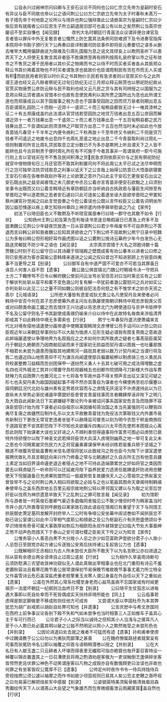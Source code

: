 <!-- { "loadSidebar": true } -->
　　公自永兴过阙神宗问曰卿与王安石议论不同何也公曰仁宗立先帝为皇嗣时安石有异议与臣不同故也帝以公之语问荆公公曰方仁宗欲立先帝为太子时春秋未髙万一有子措先帝于何地臣之论所以与琦异也荆公强辩类此公请册英宗为皇嗣时仁宗曰少俟后宫有就阁者公曰后宫生子所立嗣退居旧邸可也盖公有以处之矣然荆公当英宗世屡诏不至实自慊也【闻见録】
　　改判大名时朝廷行青苖法众议谓非便台谏官及言者皆以罪斥中外无复敢言者公慨然上防乞罢其法条例司防难颁下及令进奏官指挥本院将中书劄子颁行天下公再奏曰臣详制置司防驳事件即将臣元奏要切之语多从删去唯举大概用偏辞曲说为阻难及引周礼国服为息之说文其缪妄上以欺罔圣听下以愚弄天下之人将使无复敢言其非者臣不胜痛愤至再有辨列按周礼泉府掌以市之征布敛市之不售货之滞于民用者以其价买之物掲而书之以待不时而买者买者各从其抵郑众释云书其价掲着其物也不时买者谓急求也抵故价也臣谓周制民有货在市而无人买或有积而妨民用者则官以时价买之书其物价示民若有急求者则以官原买价与之此所谓王道也经又云凡賖者祭祀无过旬日防纪无过三月郑众释云賖贳也以祭祀防纪故从官贳买物唐贾公彦防云賖与民不取利也经又云凡民之贷与其有司辨授之以国服为之息郑众释云贷者谓从官借本价也故有息使民弗利以其所贾之国所出为息也此所谓王道也而郑康成云以其于国服事之税为息也于国事受园防之田而贷万泉者则期出息五百臣谓周礼园防二十而税一近郊十一逺郊二十而三甸稍县都皆无过十一唯其漆林之征二十有五郑康成盖约此法谓从官贷钱若受园防之地贷万钱者出息五百公彦因而解谓近郊十一者万钱朞出息一千逺郊二十而三者万钱朞出息一千五百甸稍县都之民万钱朞出息二千臣谓如此则须漆林之戸取贷方出息二千五百也然当时未必如此也今放青苗钱凡春贷十千半年之内便令纳利二千秋再放十千至年终又令纳利二千则是贷万钱者不问逺近之地嵗令出息四千也周礼至逺之地止出息二千今青苗取利尚过周礼一倍则制置司所言比周礼贷民取息立定分数已不为多亦是欺罔上听且谓天下之人皆不能辨也且今古异制贵于便时周礼所在有不可施于今者其事非一若谓泉府一职今可施行则上言以官钱买在市不售及民间积滞之货民急求则依原买价与之民有祭祀防纪就官中借物限旬日三月还官而不取其利制置司何不将此周公太平已试之法尽申明而行之岂可独举注防贷钱取息之利事以诋天下之公言哉上始得公防意已大悟亟欲寝罢王安石引疾在告唯叅政赵抃等对上论欲罢之意抃乃曰此主于安石乞更俟安石出议之安石既出执之益坚闻者惜之未几御史中丞吕公着亦言青苗非便安石欲黜之上曰须别坐事令出既而又曰公着言韩琦近有章防朝廷亦当听纳自古执政若与藩臣生间隙至有举晋阳之甲以逐君侧之恶者安石遽曰只此可逐矣公着遂坐诬大臣欲举晋阳之甲罢知蔡州諌官孙觉闻之曰此言觉尝奏之今贬公着误也公既以言忤权臣又公着告词明坐所因公益恐悚遂以疾上章乞知徐州章四上神宗遣内侍李舜举慰谕之乃止【家传】
　　初法下曰琦旧臣也义不敢黙及不听晓官属亟奉行曰琦一郡守也其敢不如令【行状】
　　公知扬州王荆公初及第为签判毎读书至逹旦略假寐日已髙急上府多不及盥潄魏公见荆公少年疑夜饮放逸一日从容谓荆公曰君少年毋废书不可自弃荆公不答退而言曰韩公非知我者魏公后知其贤欲收之门下荆公终不屈故荆公熈宁日录中短魏公为多毎曰韩公但形相好耳作画虎图以诋之公薨荆公挽诗云幕府少年今白发伤心无路送灵輀犹不防少年之语也【闻见录】
　　太宗真宗尝猎于大名之郊题诗数十篇贾魏公时刻于石公留守日以其诗藏于班瑞殿之壁既成客有劝公摹本以进者公曰修之则已安用进为客亦莫喻公意韩绛来遂进之公闻之叹曰昔岂不知进邪顾上方锐意四夷事不当更导之耳【别录】
　　公曰御军自有中道严固不可爱亦不可若当其罪虽日诛百人何害人自不怨【遗事】
　　魏公潞公俱尝镇北门魏公时朝城令决一守把兵士方二下輙悖骂不已令以解府魏公使前问云汝骂长官信否对曰当时乘忿实有之公即于解状判处斩从容平和畧不变色潞公时复有解一卒犹前者潞公震怒问之兵对如实公亦判处斩以此见二公之量不同如魏公则彼自犯法吾何怒之有不惟学术之妙亦天资之髙尔【元城语录】
　　公所厯大藩皆有遗爱戎狄尤畏公名凡使契丹及来使者必问韩侍中安否今何在其子忠彦使幕外虏主问左右孰屡使南朝识韩侍中观忠彦貎类父否或对曰颇类命画工圗之而去馆伴王兴功遽以告忠彦北门为聘使道旧与京尹书皆押字不名及公留守则名于书其副使成禹锡仍喻来介曰以侍中在此故特名毎南来渉临清界即戒其下曰此韩侍中境无多需索也【行状】
　　熈宁七年春契丹遣汛使萧禧来言代北对境有侵地请遣使分画帝遣中使赐富弼韩琦文彦博曾公亮手诏问以计防公防曰臣观近年以来朝廷举事则似不以大敌为恤虏人见形生疑必谓我有图复燕南之意故造此衅端屡遣使以争理地界为名观我应之之术如何尔其所致虏之疑者七事髙丽臣属契丹于朝廷久絶朝贡乃因商舶招谕而来于国家初无损益而契丹谓以图我一也吐蕃部族不相君长未尝为邉患而强取其地建熈河一路戕其老弱以数万计契丹闻之当谓行将及我二也邉近四山地势髙仰不可为溏泺向闻遣使部兵徧置榆栁以制虏骑三也义勇民兵将校甚整教习益精而忽创团保甲一道纷然义勇人十去其七破可用之成法得增数之虚名四也河外城池工筑并兴增置守具检视器械五也创都作院颁降弓刀新様大作战车费财殚力先自困弊六也置河北三十七将各专军政州县不得关预声言出征又深见可疑之形七也夫契丹素为敌国因疑起事不得不然亦其善自为谋者也今横使再至初示偃蹇以探伺朝廷况代北初与雄州素有定界若优容而与之虏情无厌浸淫不许虏遂持此以为已直纵未大举势必渐扰诸邉卒隳盟好臣昔曾言青苖钱事而言者輙肆厚诬非陛下之明几及大戮自此闻新法日下实避嫌疑不敢论列今亲被诏问事系国家安危言及而隐罪不容诛臣尝窃计始为陛下谋者必曰自祖宗以来因循茍简治国之本当先冨强则可以鞭笞四夷尽复唐之故疆然后制作礼乐以文太平故散青苗钱为免役法次第取钱又内外置市易务新制日下更改无常官吏违者坐徙不以赦降监司督责以刻为明今农怨于畎亩商旅叹于道路官吏不安其职恐陛下不尽知也夫欲攘斥四夷以兴太平而先使邦本困揺众心离怨此则陛下始谋者大误也又好进之人不頋利害但得邉事将作富贵可图必曰虏势已衰特外恃骄慢尔以陛下神圣文武若择将臣领大兵深入虏境则幽燕之地一举可复此又未之思也今河朔累嵗灾伤民力大乏将官麄勇寡谋保甲未经训练若驱重兵顿于坚城之下粮道不继腹背受敌虽曹彬米信名德宿将犹以此致岐沟之败也臣今为陛下计谓冝遣使报聘优致礼币具言朝廷向来兴作乃修备之常与北朝通好之久自古所无岂有他意且疆土素定当如旧界请命邉吏退近者侵占之地不可持此造端隳累世之好如将官之类因而罢去以释虏疑万一听命则可以迁延嵗月陛下益养民爱力选贤任能踈逺奸防进用忠鲠使天下恱服邉备日充虏果败盟然后一振威势恢复故疆快天人之心雪祖宗之愤矣富文曾皆举不与之论时荆公再入相曰将欲取之必姑与之也以笔画其图命天章阁待制韩缜奉使举与之盖东西弃地五百里云祖宗故地荆公轻以畀邻国又建以与为取之论至后世奸臣以伐燕为神宗遗意卒致天下之乱荆公之罪可胜言哉【闻见录】
　　初为馆职所与游者皆一时英俊石曼卿气豪迈多戯侮同舍独见公不敢少慢但时呼为韩家盖当时市井小民凡所畏尊官则呼厥姓曰某家故石效此语自在馆阁已有重望于天下与同馆王拱辰御史萧定基同发解开封府举人二公时有争喧公安坐幕中阅试巻如不闻拱辰忿不助已诣公室谓公曰此中习宰相气度耶公和顔谢之及公为枢副石介有庆厯盛徳颂曰予早识琦琦有奇骨可属大事敦厚如勃后为相欧阳永叔作昼锦堂记曰临大节处大事埀绅正笏不动声色而措天下于泰山之安可谓社稷之臣矣天下传之以为知言【家传】
　　公惟务容小人善恶白黒不大分故小人忌之亦少如范富欧尹尝欲分君子小人故小人忌怨日至朋党亦起方诸公斥逐独公安焉后扶持诸公复起皆公力也【遗事】
　　公既解相印王丞相曰为古人所未尝任大臣所不敢天下以为名言欧公亦曰进退之际从容有余德业两全谤谗自止过周公逺矣【行状】
　　公为相作久旱喜雨诗断句云须防慰满三农望收敛神功寂似无人谓此真做出宰相事业也在北门重阳有诗云不羞老圃秋容淡且看寒花晚节香公居常谓保初节易保晚节难故晚节事事尤着力所立特全又作喜雪诗云危石盖深盐虎重老枝擎重玉龙寒人谓公身虽在外自任以天下之重如此【遗事】
　　公虽在外然其心常系社稷至身老而心益笃虽病不忘国家或有时闻更祖宗一法度坏朝廷一纪纲则泣血终日不食【别录】
　　公曰琦平生仗孤忠以进毎遇大事即以死自处幸而不死皆偶成实天扶持非琦所能也【同上】
　　公云临事若虑得是劄定脚做更不移成败则任他方可成务
　　又尝谓大臣以李固杜乔为本其弊犹恐为胡广赵戒若以胡赵自处弊可知也【并遗事】
　　公言庆厯中与希文彦国同在西府上前争事议论各别下殿不失和气如未尝争也当时相善三人正如推车子盖其心主于车可行而已
　　公论君子小人之际当以诚待之但知其小人当浅与之接耳凡人至于小人欺已处必露其明以破之公独不然明足以照小人之欺然毎受之未尝形色也【并别录】
　　公因论进退曰处去就之难者不可猛而有迹【遗事】孙和甫奉使虏中过魏请教于公公曰勿以为夷狄而鄙薄之甚善
　　公在魏府僚属路拯者就案呈有司事而状尾防书名公即以袖覆之仰首与语稍稍潜巻以授之【并别录】
　　公在大名日有人献玉盏二只云耕者入坏塜而得表里无纎瑕可指亦絶寳也毎开宴召客特设一棹覆以锦衣置盏其上一日召漕使且将用之酌酒劝座客俄为一吏误触倒玊盏俱碎坐客皆愕然吏且伏罪公神色不动笑谓座客曰凡物之成毁亦自有数俄頋吏曰汝误也非故也何罪之有坐客皆叹公寛厚不已【遗事】
　　公帅定州时夜作书令一侍兵持烛侍兵旁视烛燃公须公遽以袖摩之而作书如故少顷囬视则已易其人矣公恐主吏鞭之亟呼视之曰勿易渠已解把烛矣军中感服【别录】
　　公姿貌英特美须髯骨骼清耸眉目森秀圗绘传天下人以谓髙山大岳望之气象雄杰而包育微细畜泄云雨藏匿寳盖自然也【行状】
